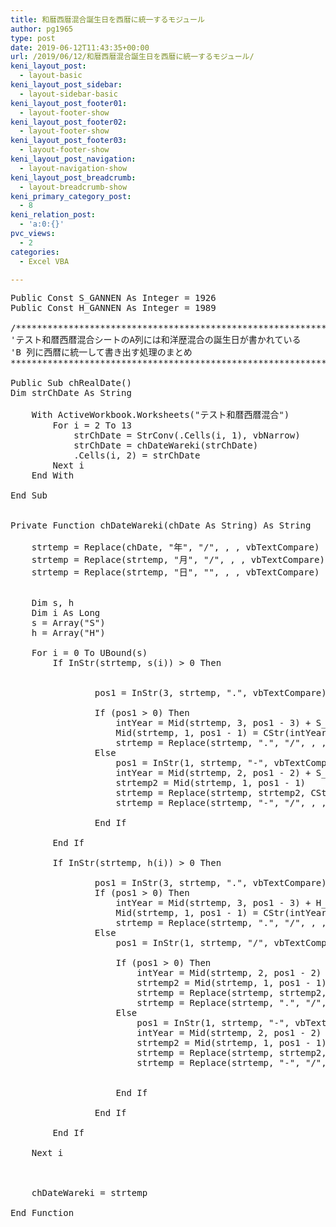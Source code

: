 ```yaml
---
title: 和暦西暦混合誕生日を西暦に統一するモジュール
author: pg1965
type: post
date: 2019-06-12T11:43:35+00:00
url: /2019/06/12/和暦西暦混合誕生日を西暦に統一するモジュール/
keni_layout_post:
  - layout-basic
keni_layout_post_sidebar:
  - layout-sidebar-basic
keni_layout_post_footer01:
  - layout-footer-show
keni_layout_post_footer02:
  - layout-footer-show
keni_layout_post_footer03:
  - layout-footer-show
keni_layout_post_navigation:
  - layout-navigation-show
keni_layout_post_breadcrumb:
  - layout-breadcrumb-show
keni_primary_category_post:
  - 8
keni_relation_post:
  - 'a:0:{}'
pvc_views:
  - 2
categories:
  - Excel VBA

---
```

<pre class="lang:vb decode:true ">Public Const S_GANNEN As Integer = 1926
Public Const H_GANNEN As Integer = 1989

/***************************************************************
'テスト和暦西暦混合シートのA列には和洋歴混合の誕生日が書かれている
'B 列に西暦に統一して書き出す処理のまとめ
***************************************************************/

Public Sub chRealDate()
Dim strChDate As String

    With ActiveWorkbook.Worksheets("テスト和暦西暦混合")
        For i = 2 To 13
            strChDate = StrConv(.Cells(i, 1), vbNarrow)
            strChDate = chDateWareki(strChDate)
            .Cells(i, 2) = strChDate
        Next i
    End With
    
End Sub


Private Function chDateWareki(chDate As String) As String

    strtemp = Replace(chDate, "年", "/", , , vbTextCompare)
    strtemp = Replace(strtemp, "月", "/", , , vbTextCompare)
    strtemp = Replace(strtemp, "日", "", , , vbTextCompare)
    

    Dim s, h
    Dim i As Long
    s = Array("S")
    h = Array("H")
    
    For i = 0 To UBound(s)
        If InStr(strtemp, s(i)) &gt; 0 Then
            
   
                pos1 = InStr(3, strtemp, ".", vbTextCompare)
                
                If (pos1 &gt; 0) Then
                    intYear = Mid(strtemp, 3, pos1 - 3) + S_GANNEN - 1
                    Mid(strtemp, 1, pos1 - 1) = CStr(intYear)
                    strtemp = Replace(strtemp, ".", "/", , , vbTextCompare)
                Else
                    pos1 = InStr(1, strtemp, "-", vbTextCompare)
                    intYear = Mid(strtemp, 2, pos1 - 2) + S_GANNEN - 1
                    strtemp2 = Mid(strtemp, 1, pos1 - 1)
                    strtemp = Replace(strtemp, strtemp2, CStr(intYear), , , vbTextCompare)
                    strtemp = Replace(strtemp, "-", "/", , , vbTextCompare)
                    
                End If
    
        End If
        
        If InStr(strtemp, h(i)) &gt; 0 Then
        
                pos1 = InStr(3, strtemp, ".", vbTextCompare)
                If (pos1 &gt; 0) Then
                    intYear = Mid(strtemp, 3, pos1 - 3) + H_GANNEN - 1
                    Mid(strtemp, 1, pos1 - 1) = CStr(intYear)
                    strtemp = Replace(strtemp, ".", "/", , , vbTextCompare)
                Else
                    pos1 = InStr(1, strtemp, "/", vbTextCompare)
                    
                    If (pos1 &gt; 0) Then
                        intYear = Mid(strtemp, 2, pos1 - 2) + H_GANNEN - 1
                        strtemp2 = Mid(strtemp, 1, pos1 - 1)
                        strtemp = Replace(strtemp, strtemp2, CStr(intYear), , , vbTextCompare)
                        strtemp = Replace(strtemp, ".", "/", , , vbTextCompare)
                    Else
                        pos1 = InStr(1, strtemp, "-", vbTextCompare)
                        intYear = Mid(strtemp, 2, pos1 - 2) + H_GANNEN - 1
                        strtemp2 = Mid(strtemp, 1, pos1 - 1)
                        strtemp = Replace(strtemp, strtemp2, CStr(intYear), , , vbTextCompare)
                        strtemp = Replace(strtemp, "-", "/", , , vbTextCompare)

                    
                    End If
                    
                End If
                
        End If

    Next i


    
    chDateWareki = strtemp
    
End Function
</pre>

&nbsp;
